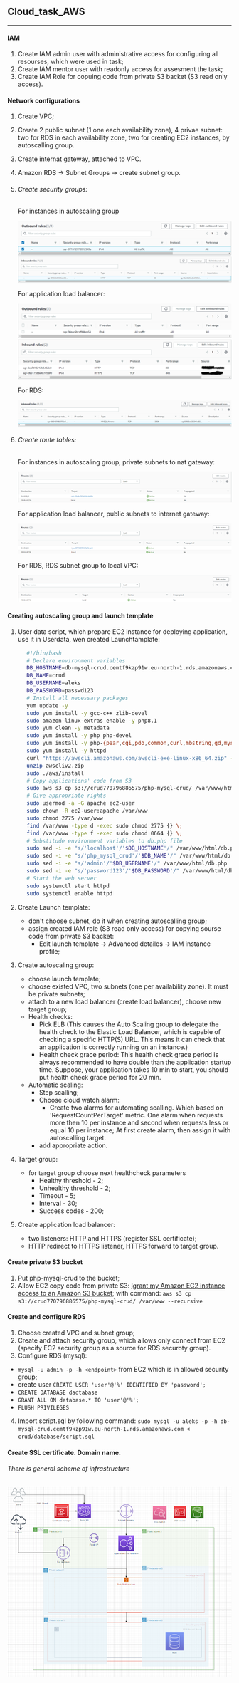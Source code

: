 ## Cloud_task_AWS 
---------------------------------------------------------------------------------------

#### IAM

1) Create IAM admin user with administrative access for configuring all resourses, which were used in task;
2) Create IAM mentor user with readonly access for assesment the task;
3) Create IAM Role for copuing code from private S3 backet (S3 read only access).

#### Network configurations

1) Create VPC;
2) Create 2 public subnet (1 one each availability zone), 4 privae subnet:  two for RDS
   in each availability zone, two for creating EC2 instances, by autoscalling group.
3) Create internat gateway, attached to VPC. 
4) Amazon RDS -> Subnet Groups -> create subnet group.
5) ###### Create security groups:
    For instances in autoscaling group
    
    ![](images/ASG_outbound.PNG)
    ![](images/ASG_inbound.png)
   
    For application load balancer:
    
    ![](images/ALB_outbound_rools.png)
    ![](images/ALB_sec_group_inbound.png)

    For RDS:

    ![](images/rds_inbound.png)
    
6) ###### Create route tables:
    For instances in autoscaling group, private subnets to nat gateway:
    
    ![](images/nat_gateway.png)

    For application load balancer, public subnets to internet gateway:
    
    ![](images/ig.png)

    For RDS, RDS subnet group to local VPC:

    ![](images/rds.png)

#### Creating autoscaling group and launch template

1) User data script, which prepare EC2 instance for deploying application,
   use it in Userdata, wen created Launchtamplate:

```sh
      #!/bin/bash
      # Declare environment variables
      DB_HOSTNAME=db-mysql-crud.cemtf9kzp91w.eu-north-1.rds.amazonaws.com
      DB_NAME=crud
      DB_USERNAME=aleks
      DB_PASSWORD=passwd123
      # Install all necessary packages
      yum update -y
      sudo yum install -y gcc-c++ zlib-devel 
      sudo amazon-linux-extras enable -y php8.1
      sudo yum clean -y metadata
      sudo yum install -y php php-devel
      sudo yum install -y php-{pear,cgi,pdo,common,curl,mbstring,gd,mysqlnd,gettext,bcmath,json,xml,fpm,intl,zip}
      sudo yum install -y httpd
      curl "https://awscli.amazonaws.com/awscli-exe-linux-x86_64.zip" -o "awscliv2.zip"
      unzip awscliv2.zip
      sudo ./aws/install
      # Copy applications' code from S3
      sudo aws s3 cp s3://crud770796886575/php-mysql-crud/ /var/www/html --recursive
      # Give appropriate rights
      sudo usermod -a -G apache ec2-user
      sudo chown -R ec2-user:apache /var/www
      sudo chmod 2775 /var/www
      find /var/www -type d -exec sudo chmod 2775 {} \;
      find /var/www -type f -exec sudo chmod 0664 {} \;
      # Substitude environment variables to db.php file
      sudo sed -i -e "s/'localhost'/'$DB_HOSTNAME'/" /var/www/html/db.php
      sudo sed -i -e "s/'php_mysql_crud'/'$DB_NAME'/" /var/www/html/db.php
      sudo sed -i -e "s/'admin'/'$DB_USERNAME'/" /var/www/html/db.php
      sudo sed -i -e "s/'password123'/'$DB_PASSWORD'/" /var/www/html/db.php
      # Start the web server
      sudo systemctl start httpd
      sudo systemctl enable httpd

```   

2) Create Launch template:
   - don't choose subnet, do it when creating autoscalling group; 
   - assign created IAM role (S3 read only access) for copying sourse code from private S3 backet:
     - Edit launch template -> Advanced detailes -> IAM instance profile;
3) Create autoscaling group:
   - choose launch template;
   - choose existed VPC, two subnets (one per availability zone). It must be private subnets;
   - attach to a new load balancer (create load balancer), choose new target group;
   - Health checks:
     - Pick ELB (This causes the Auto Scaling group to delegate the health check to the Elastic Load Balancer,
       which is capable of checking a specific HTTP(S) URL. This means it can check that an application is
       correctly running on an instance.)
     - Health check grace period:
       This health check grace period is always recommended to have double than the application startup time.
       Suppose, your application takes 10 min to start, you should put health check grace period for 20 min.
   - Automatic scaling:
     - Step scalling;
     - Choose cloud watch alarm:
       - Create two alarms for automating scalling. Which based on
       'RequestCountPerTarget' metric.
        One alarm when requests more then 10 per instance and second when requests less or equal 10 per instance;
   At first create alarm, then assign it with autoscalling target.
     - add appropriate action.

 4) Target group:
    - for target group choose next healthcheck parameters
       + Healthy threshold - 2;
       + Unhealthy threshold - 2;
       + Timeout - 5;
       + Interval - 30;
       + Success codes - 200;
 5) Create application load balancer:
     - two listeners: HTTP and HTTPS (register SSL certificate);
     - HTTP redirect to HTTPS listener, HTTPS forward to target group.

#### Create private S3 bucket

1) Put php-mysql-crud to the bucket;
2) Allow EC2 copy code from private S3: [lgrant my Amazon EC2 instance access to an Amazon S3 bucket](https://aws.amazon.com/ru/premiumsupport/knowledge-center/ec2-instance-access-s3-bucket/); with command: `aws s3 cp s3://crud770796886575/php-mysql-crud/ /var/www --recursive`

#### Create and configure RDS

1) Choose created VPC and subnet group;
2) Create and attach security group, which allows only connect from EC2
   (specify EC2 security group as a source for RDS securoty group).
3) Configure RDS (mysql):
  - `mysql -u admin -p -h <endpoint>` from EC2 which is in allowed security group;
  - create user `CREATE USER 'user'@'%' IDENTIFIED BY 'password';`
  - `CREATE DATABASE dadtabase`
  - `GRANT ALL ON database.* TO 'user'@'%';`
  - `FLUSH PRIVILEGES`
4) Import script.sql by following command:
  `sudo mysql -u aleks -p -h db-mysql-crud.cemtf9kzp91w.eu-north-1.rds.amazonaws.com < crud/database/script.sql`

#### Create SSL certificate. Domain name.

###### There is general scheme of infrastructure

![](images/Schema.PNG)
